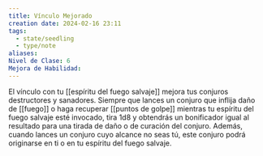```yaml
---
title: Vínculo Mejorado
creation date: 2024-02-16 23:11
tags:
  - state/seedling
  - type/note
aliases: 
Nivel de Clase: 6
Mejora de Habilidad:
---
```

El vínculo con tu [[espíritu del fuego salvaje]] mejora tus conjuros destructores y sanadores. Siempre que lances un conjuro que inflija daño de [[fuego]] o haga recuperar [[puntos de golpe]] mientras tu
espíritu del fuego salvaje esté invocado, tira 1d8 y obtendrás un bonificador igual al resultado para
una tirada de daño o de curación del conjuro.
Además, cuando lances un conjuro cuyo alcance no seas tú, este conjuro podrá originarse en ti o en tu espíritu del fuego salvaje.
